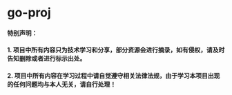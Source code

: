 # go-proj
#### 特别声明：
#### 1. 项目中所有内容只为技术学习和分享，部分资源会进行摘录，如有侵权，请及时告知删除或者进行标示出处。
#### 2. 项目中所有内容在学习过程中请自觉遵守相关法律法规，由于学习本项目出现的任何问题均与本人无关，请自行处理！
